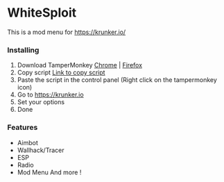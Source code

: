 # WhiteSploit
This is a mod menu for https://krunker.io/

### Installing 
1. Download TamperMonkey [Chrome](https://chrome.google.com/webstore/detail/tampermonkey/dhdgffkkebhmkfjojejmpbldmpobfkfo?hl=pl) | [Firefox](https://addons.mozilla.org/pl/firefox/addon/tampermonkey/)
2. Copy script [Link to copy script](https://raw.githubusercontent.com/Sn8ow/WhiteSploit/main/WhiteSploit1.0.txt)
3. Paste the script in the control panel (Right click on the tampermonkey icon)
4. Go to https://krunker.io
5. Set your options
6. Done

### Features
- Aimbot 
- Wallhack/Tracer
- ESP
- Radio
- Mod Menu
And more !
